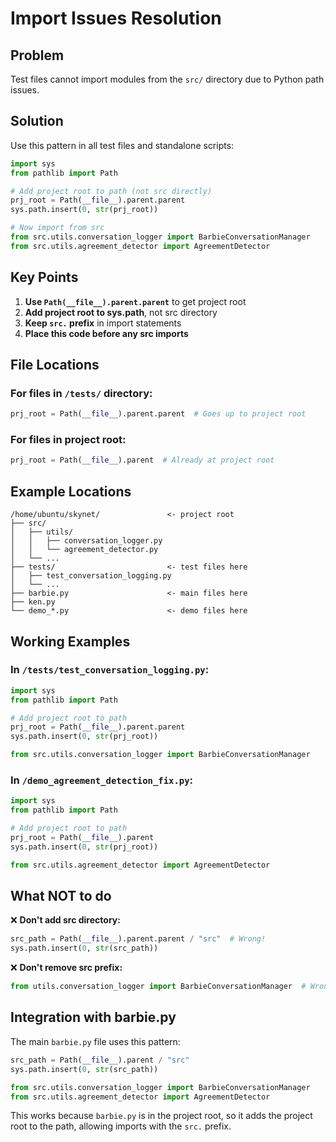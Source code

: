 # Import Issues Resolution

## Problem
Test files cannot import modules from the `src/` directory due to Python path issues.

## Solution
Use this pattern in all test files and standalone scripts:

```python
import sys
from pathlib import Path

# Add project root to path (not src directly)
prj_root = Path(__file__).parent.parent
sys.path.insert(0, str(prj_root))

# Now import from src
from src.utils.conversation_logger import BarbieConversationManager
from src.utils.agreement_detector import AgreementDetector
```

## Key Points

1. **Use `Path(__file__).parent.parent`** to get project root
2. **Add project root to sys.path**, not src directory
3. **Keep `src.` prefix** in import statements
4. **Place this code before any src imports**

## File Locations

### For files in `/tests/` directory:
```python
prj_root = Path(__file__).parent.parent  # Goes up to project root
```

### For files in project root:
```python
prj_root = Path(__file__).parent  # Already at project root
```

## Example Locations

```
/home/ubuntu/skynet/               <- project root
├── src/
│   ├── utils/
│   │   ├── conversation_logger.py
│   │   └── agreement_detector.py
│   └── ...
├── tests/                         <- test files here
│   ├── test_conversation_logging.py
│   └── ...
├── barbie.py                      <- main files here
├── ken.py
└── demo_*.py                      <- demo files here
```

## Working Examples

### In `/tests/test_conversation_logging.py`:
```python
import sys
from pathlib import Path

# Add project root to path
prj_root = Path(__file__).parent.parent
sys.path.insert(0, str(prj_root))

from src.utils.conversation_logger import BarbieConversationManager
```

### In `/demo_agreement_detection_fix.py`:
```python
import sys
from pathlib import Path

# Add project root to path
prj_root = Path(__file__).parent
sys.path.insert(0, str(prj_root))

from src.utils.agreement_detector import AgreementDetector
```

## What NOT to do

❌ **Don't add src directory:**
```python
src_path = Path(__file__).parent.parent / "src"  # Wrong!
sys.path.insert(0, str(src_path))
```

❌ **Don't remove src prefix:**
```python
from utils.conversation_logger import BarbieConversationManager  # Wrong!
```

## Integration with barbie.py

The main `barbie.py` file uses this pattern:
```python
src_path = Path(__file__).parent / "src"
sys.path.insert(0, str(src_path))

from src.utils.conversation_logger import BarbieConversationManager
from src.utils.agreement_detector import AgreementDetector
```

This works because `barbie.py` is in the project root, so it adds the project root to the path, allowing imports with the `src.` prefix.
